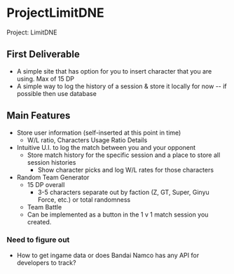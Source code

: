 # ProjectLimitDNE
Project: LimitDNE

## First Deliverable
- A simple site that has option for you to insert character that you are using. Max of 15 DP
- A simple way to log the history of a session & store it locally for now -- if possible then use database
## Main Features
- Store user information (self-inserted at this point in time)
  - W/L ratio, Characters Usage Ratio Details
- Intuitive U.I. to log the match between you and your opponent
  - Store match history for the specific session and a place to store all session histories
    - Show character picks and log W/L rates for those characters
- Random Team Generator
  - 15 DP overall
    - 3-5 characters separate out by faction (Z, GT, Super, Ginyu Force, etc.) or total randomness
  - Team Battle
  - Can be implemented as a button in the 1 v 1 match session you created.



### Need to figure out
- How to get ingame data or does Bandai Namco has any API for developers to track?
